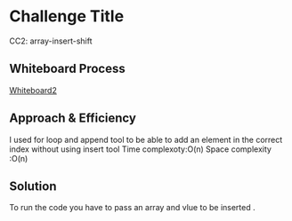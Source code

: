 # Challenge Title
CC2: array-insert-shift

## Whiteboard Process
<!-- Embedded whiteboard image -->
[Whiteboard2](./whiteboard2.jpg)

## Approach & Efficiency
<!-- What approach did you take? Why? What is the Big O space/time for this approach? -->
I used for loop and append tool to be able to add an element in the correct index without using insert tool
Time complexoty:O(n)
Space complexity :O(n)

## Solution
<!-- Show how to run your code, and examples of it in action -->
To run the code you have to pass an array and vlue to be inserted .

